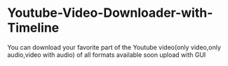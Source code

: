 # Youtube-Video-Downloader-with-Timeline
You can download your favorite part of the Youtube video(only video,only audio,video with audio) of all formats available 
soon upload with GUI
